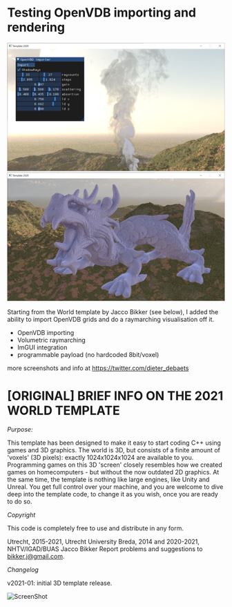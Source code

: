 # Testing OpenVDB importing and rendering

![ScreenShot](vol3.PNG)
![ScreenShot](dragon.PNG)

Starting from the World template by Jacco Bikker (see below), I added the ability to import OpenVDB grids and do a raymarching visualisation off it.

- OpenVDB importing
- Volumetric raymarching
- ImGUI integration
- programmable payload (no hardcoded 8bit/voxel)


more screenshots and info at https://twitter.com/dieter_debaets



# [ORIGINAL] BRIEF INFO ON THE 2021 WORLD TEMPLATE

*Purpose:*

This template has been designed to make it easy to start coding C++
using games and 3D graphics. The world is 3D, but consists of a
finite amount of 'voxels' (3D pixels): exactly 1024x1024x1024 are
available to you. Programming games on this 3D 'screen' closely
resembles how we created games on homecomputers - but without the
now outdated 2D graphics.
At the same time, the template is nothing like large engines, like
Unity and Unreal. You get full control over your machine, and you
are welcome to dive deep into the template code, to change it as
you wish, once you are ready to do so.

*Copyright*

This code is completely free to use and distribute in any form.

Utrecht, 2015-2021, Utrecht University
Breda, 2014 and 2020-2021, NHTV/IGAD/BUAS
Jacco Bikker
Report problems and suggestions to bikker.j@gmail.com.

*Changelog*

v2021-01: 
initial 3D template release.

![ScreenShot](template_scrn0.png)
